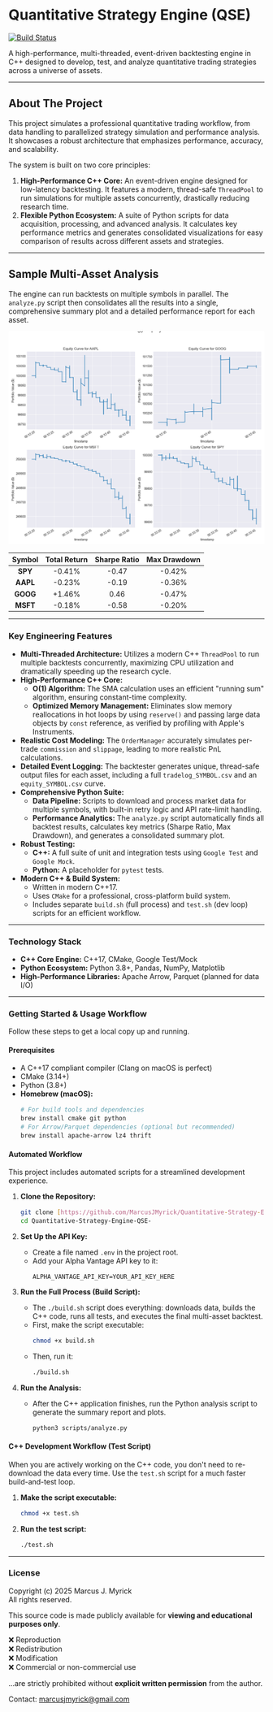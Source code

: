 # Quantitative Strategy Engine (QSE)

[![Build Status](https://img.shields.io/badge/build-passing-brightgreen)](https://github.com/MarcusJMyrick/Quantitative-Strategy-Engine-QSE-)


A high-performance, multi-threaded, event-driven backtesting engine in C++ designed to develop, test, and analyze quantitative trading strategies across a universe of assets.

---

## About The Project

This project simulates a professional quantitative trading workflow, from data handling to parallelized strategy simulation and performance analysis. It showcases a robust architecture that emphasizes performance, accuracy, and scalability.

The system is built on two core principles:

1.  **High-Performance C++ Core:** An event-driven engine designed for low-latency backtesting. It features a modern, thread-safe `ThreadPool` to run simulations for multiple assets concurrently, drastically reducing research time.
2.  **Flexible Python Ecosystem:** A suite of Python scripts for data acquisition, processing, and advanced analysis. It calculates key performance metrics and generates consolidated visualizations for easy comparison of results across different assets and strategies.

---

## Sample Multi-Asset Analysis

The engine can run backtests on multiple symbols in parallel. The `analyze.py` script then consolidates all the results into a single, comprehensive summary plot and a detailed performance report for each asset.

![Multi-Asset Equity Curve Summary](plots/equity_curves_summary.png)

| Symbol | Total Return | Sharpe Ratio | Max Drawdown |
| :----: | :----------: | :----------: | :----------: |
| **SPY**|    -0.41%    |    -0.47     |    -0.42%    |
| **AAPL**|   -0.23%     |    -0.19     |    -0.36%    |
| **GOOG**|    +1.46%    |     0.46     |    -0.47%    |
| **MSFT**|   -0.18%     |    -0.58     |    -0.20%    |

---

### Key Engineering Features

* **Multi-Threaded Architecture:** Utilizes a modern C++ `ThreadPool` to run multiple backtests concurrently, maximizing CPU utilization and dramatically speeding up the research cycle.
* **High-Performance C++ Core:**
    * **O(1) Algorithm:** The SMA calculation uses an efficient "running sum" algorithm, ensuring constant-time complexity.
    * **Optimized Memory Management:** Eliminates slow memory reallocations in hot loops by using `reserve()` and passing large data objects by `const` reference, as verified by profiling with Apple's Instruments.
* **Realistic Cost Modeling:** The `OrderManager` accurately simulates per-trade `commission` and `slippage`, leading to more realistic PnL calculations.
* **Detailed Event Logging:** The backtester generates unique, thread-safe output files for each asset, including a full `tradelog_SYMBOL.csv` and an `equity_SYMBOL.csv` curve.
* **Comprehensive Python Suite:**
    * **Data Pipeline:** Scripts to download and process market data for multiple symbols, with built-in retry logic and API rate-limit handling.
    * **Performance Analytics:** The `analyze.py` script automatically finds all backtest results, calculates key metrics (Sharpe Ratio, Max Drawdown), and generates a consolidated summary plot.
* **Robust Testing:**
    * **C++:** A full suite of unit and integration tests using `Google Test` and `Google Mock`.
    * **Python:** A placeholder for `pytest` tests.
* **Modern C++ & Build System:**
    * Written in modern C++17.
    * Uses `CMake` for a professional, cross-platform build system.
    * Includes separate `build.sh` (full process) and `test.sh` (dev loop) scripts for an efficient workflow.

---

### Technology Stack

* **C++ Core Engine:** C++17, CMake, Google Test/Mock
* **Python Ecosystem:** Python 3.8+, Pandas, NumPy, Matplotlib
* **High-Performance Libraries:** Apache Arrow, Parquet (planned for data I/O)

---

### Getting Started & Usage Workflow

Follow these steps to get a local copy up and running.

#### Prerequisites

* A C++17 compliant compiler (Clang on macOS is perfect)
* CMake (3.14+)
* Python (3.8+)
* **Homebrew (macOS):**
    ```sh
    # For build tools and dependencies
    brew install cmake git python
    # For Arrow/Parquet dependencies (optional but recommended)
    brew install apache-arrow lz4 thrift
    ```

#### Automated Workflow

This project includes automated scripts for a streamlined development experience.

1.  **Clone the Repository:**
    ```sh
    git clone [https://github.com/MarcusJMyrick/Quantitative-Strategy-Engine-QSE-.git](https://github.com/MarcusJMyrick/Quantitative-Strategy-Engine-QSE-.git)
    cd Quantitative-Strategy-Engine-QSE-
    ```

2.  **Set Up the API Key:**
    * Create a file named `.env` in the project root.
    * Add your Alpha Vantage API key to it:
        ```
        ALPHA_VANTAGE_API_KEY=YOUR_API_KEY_HERE
        ```

3.  **Run the Full Process (Build Script):**
    * The `./build.sh` script does everything: downloads data, builds the C++ code, runs all tests, and executes the final multi-asset backtest.
    * First, make the script executable:
        ```sh
        chmod +x build.sh
        ```
    * Then, run it:
        ```sh
        ./build.sh
        ```

4.  **Run the Analysis:**
    * After the C++ application finishes, run the Python analysis script to generate the summary report and plots.
        ```sh
        python3 scripts/analyze.py
        ```

#### C++ Development Workflow (Test Script)

When you are actively working on the C++ code, you don't need to re-download the data every time. Use the `test.sh` script for a much faster build-and-test loop.

1.  **Make the script executable:**
    ```sh
    chmod +x test.sh
    ```
2.  **Run the test script:**
    ```sh
    ./test.sh
    ```

---
### License

Copyright (c) 2025 Marcus J. Myrick  
All rights reserved.

This source code is made publicly available for **viewing and educational purposes only**.

❌ Reproduction  
❌ Redistribution  
❌ Modification  
❌ Commercial or non-commercial use  

...are strictly prohibited without **explicit written permission** from the author.

Contact: marcusjmyrick@gmail.com

